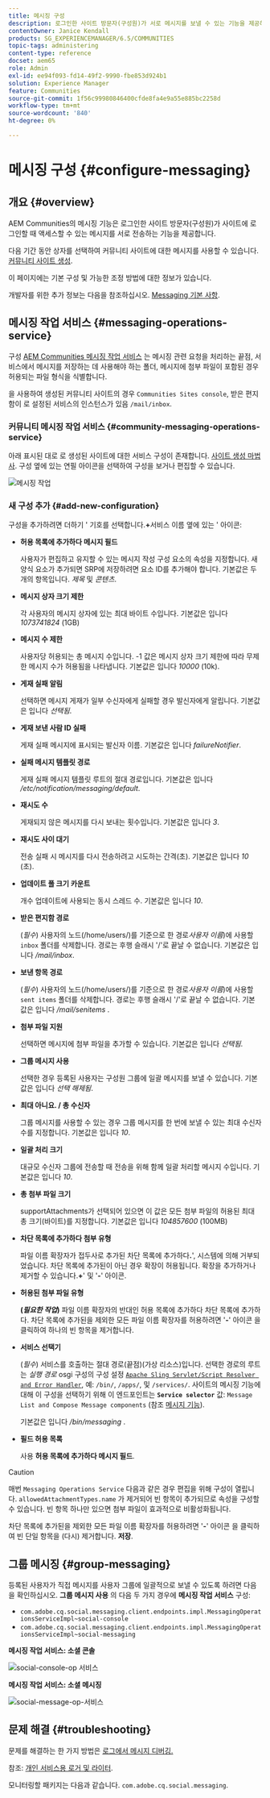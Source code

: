 ```yaml
---
title: 메시징 구성
description: 로그인한 사이트 방문자(구성원)가 서로 메시지를 보낼 수 있는 기능을 제공하는 AEM Communities의 메시징 기능에 대해 알아봅니다.
contentOwner: Janice Kendall
products: SG_EXPERIENCEMANAGER/6.5/COMMUNITIES
topic-tags: administering
content-type: reference
docset: aem65
role: Admin
exl-id: ee94f093-fd14-49f2-9990-fbe853d924b1
solution: Experience Manager
feature: Communities
source-git-commit: 1f56c99980846400cfde8fa4e9a55e885bc2258d
workflow-type: tm+mt
source-wordcount: '840'
ht-degree: 0%

---
```


# 메시징 구성 {#configure-messaging}

## 개요 {#overview}

AEM Communities의 메시징 기능은 로그인한 사이트 방문자(구성원)가 사이트에 로그인할 때 액세스할 수 있는 메시지를 서로 전송하는 기능을 제공합니다.

다음 기간 동안 상자를 선택하여 커뮤니티 사이트에 대한 메시지를 사용할 수 있습니다. [커뮤니티 사이트 생성](/help/communities/sites-console.md).

이 페이지에는 기본 구성 및 가능한 조정 방법에 대한 정보가 있습니다.

개발자를 위한 추가 정보는 다음을 참조하십시오. [Messaging 기본 사항](/help/communities/essentials-messaging.md).

## 메시징 작업 서비스 {#messaging-operations-service}

구성 [AEM Communities 메시징 작업 서비스](https://localhost:4502/system/console/configMgr/com.adobe.cq.social.messaging.client.endpoints.impl.MessagingOperationsServiceImpl) 는 메시징 관련 요청을 처리하는 끝점, 서비스에서 메시지를 저장하는 데 사용해야 하는 폴더, 메시지에 첨부 파일이 포함된 경우 허용되는 파일 형식을 식별합니다.

을 사용하여 생성된 커뮤니티 사이트의 경우 `Communities Sites console`, 받은 편지함이 로 설정된 서비스의 인스턴스가 있음 `/mail/inbox`.

### 커뮤니티 메시징 작업 서비스 {#community-messaging-operations-service}

아래 표시된 대로 로 생성된 사이트에 대한 서비스 구성이 존재합니다. [사이트 생성 마법사](/help/communities/sites-console.md). 구성 옆에 있는 연필 아이콘을 선택하여 구성을 보거나 편집할 수 있습니다.

![메시징 작업](assets/messaging-operations.png)

### 새 구성 추가 {#add-new-configuration}

구성을 추가하려면 더하기 &#39; 기호를 선택합니다.**+**&#x200B;서비스 이름 옆에 있는 &#39; 아이콘:

* **허용 목록에 추가하다 메시지 필드**

  사용자가 편집하고 유지할 수 있는 메시지 작성 구성 요소의 속성을 지정합니다. 새 양식 요소가 추가되면 SRP에 저장하려면 요소 ID를 추가해야 합니다. 기본값은 두 개의 항목입니다. *제목* 및 *콘텐츠*.

* **메시지 상자 크기 제한**

  각 사용자의 메시지 상자에 있는 최대 바이트 수입니다. 기본값은 입니다 *1073741824* (1GB)

* **메시지 수 제한**

  사용자당 허용되는 총 메시지 수입니다. -1 값은 메시지 상자 크기 제한에 따라 무제한 메시지 수가 허용됨을 나타냅니다. 기본값은 입니다 *10000* (10k).

* **게재 실패 알림**

  선택하면 메시지 게재가 일부 수신자에게 실패할 경우 발신자에게 알립니다. 기본값은 입니다 *선택됨*.

* **게재 보낸 사람 ID 실패**

  게재 실패 메시지에 표시되는 발신자 이름. 기본값은 입니다 *failureNotifier*.

* **실패 메시지 템플릿 경로**

  게재 실패 메시지 템플릿 루트의 절대 경로입니다. 기본값은 입니다 */etc/notification/messaging/default*.

* **재시도 수**

  게재되지 않은 메시지를 다시 보내는 횟수입니다. 기본값은 입니다 *3*.

* **재시도 사이 대기**

  전송 실패 시 메시지를 다시 전송하려고 시도하는 간격(초). 기본값은 입니다 *10* (초).

* **업데이트 풀 크기 카운트**

  개수 업데이트에 사용되는 동시 스레드 수. 기본값은 입니다 *10*.

* **받은 편지함 경로**

  (*필수*) 사용자의 노드(/home/users/)를 기준으로 한 경로&#x200B;*사용자 이름*)에 사용할 `inbox` 폴더를 삭제합니다. 경로는 후행 슬래시 &#39;/&#39;로 끝날 수 없습니다. 기본값은 입니다 */mail/inbox*.

* **보낸 항목 경로**

  (*필수*) 사용자의 노드(/home/users/)를 기준으로 한 경로&#x200B;*사용자 이름*)에 사용할 `sent items` 폴더를 삭제합니다. 경로는 후행 슬래시 &#39;/&#39;로 끝날 수 없습니다. 기본값은 입니다 */mail/senitems* .

* **첨부 파일 지원**

  선택하면 메시지에 첨부 파일을 추가할 수 있습니다. 기본값은 입니다 *선택됨*.

* **그룹 메시지 사용**

  선택한 경우 등록된 사용자는 구성원 그룹에 일괄 메시지를 보낼 수 있습니다. 기본값은 입니다 *선택 해제됨*.

* **최대 아니요. / 총 수신자**

  그룹 메시지를 사용할 수 있는 경우 그룹 메시지를 한 번에 보낼 수 있는 최대 수신자 수를 지정합니다. 기본값은 입니다 *10*.

* **일괄 처리 크기**

  대규모 수신자 그룹에 전송할 때 전송을 위해 함께 일괄 처리할 메시지 수입니다. 기본값은 입니다 *10*.

* **총 첨부 파일 크기**

  supportAttachments가 선택되어 있으면 이 값은 모든 첨부 파일의 허용된 최대 총 크기(바이트)를 지정합니다. 기본값은 입니다 *104857600* (100MB)

* **차단 목록에 추가하다 첨부 유형**

  파일 이름 확장자가 접두사로 추가된 차단 목록에 추가하다&#x200B;**.**&#39;, 시스템에 의해 거부되었습니다. 차단 목록에 추가된이 아닌 경우 확장이 허용됩니다. 확장을 추가하거나 제거할 수 있습니다.**+**&#39; 및 &#39;**-**&#39; 아이콘.

* **허용된 첨부 파일 유형**

  **(*필요한 작업*)** 파일 이름 확장자의 반대인 허용 목록에 추가하다 차단 목록에 추가하다. 차단 목록에 추가된을 제외한 모든 파일 이름 확장자를 허용하려면 &#39;**-**&#39; 아이콘 을 클릭하여 하나의 빈 항목을 제거합니다.

* **서비스 선택기**

  (*필수*) 서비스를 호출하는 절대 경로(끝점)(가상 리소스)입니다. 선택한 경로의 루트는 *실행 경로* osgi 구성의 구성 설정 [`Apache Sling Servlet/Script Resolver and Error Handler`](https://localhost:4502/system/console/configMgr/org.apache.sling.servlets.resolver.SlingServletResolver), 예: `/bin/`, `/apps/`, 및 `/services/`. 사이트의 메시징 기능에 대해 이 구성을 선택하기 위해 이 엔드포인트는 **`Service selector`** 값: `Message List and Compose Message components` (참조 [메시지 기능](/help/communities/configure-messaging.md)).

  기본값은 입니다 */bin/messaging* .

* **필드 허용 목록**

  사용 **허용 목록에 추가하다 메시지 필드**.

>[!CAUTION]
>
>매번 `Messaging Operations Service` 다음과 같은 경우 편집을 위해 구성이 열립니다. `allowedAttachmentTypes.name` 가 제거되어 빈 항목이 추가되므로 속성을 구성할 수 있습니다. 빈 항목 하나만 있으면 첨부 파일이 효과적으로 비활성화됩니다.
>
>차단 목록에 추가된을 제외한 모든 파일 이름 확장자를 허용하려면 &#39;**-**&#39; 아이콘 을 클릭하여 빈 단일 항목을 (다시) 제거합니다. **저장**.

## 그룹 메시징 {#group-messaging}

등록된 사용자가 직접 메시지를 사용자 그룹에 일괄적으로 보낼 수 있도록 하려면 다음을 확인하십시오. **그룹 메시지 사용** 의 다음 두 가지 경우에 **메시징 작업 서비스** 구성:

* `com.adobe.cq.social.messaging.client.endpoints.impl.MessagingOperationsServiceImpl~social-console`
* `com.adobe.cq.social.messaging.client.endpoints.impl.MessagingOperationsServiceImpl~social-messaging`

**메시징 작업 서비스: 소셜 콘솔**

![social-console-op 서비스](assets/social-console-op-service.png)

**메시징 작업 서비스: 소셜 메시징**

![social-message-op-서비스](assets/social-message-op-service.png)

## 문제 해결 {#troubleshooting}

문제를 해결하는 한 가지 방법은 [로그에서 메시지 디버깅.](/help/sites-administering/troubleshooting.md)

참조: [개인 서비스용 로거 및 라이터](/help/sites-deploying/configure-logging.md#loggers-and-writers-for-individual-services).

모니터링할 패키지는 다음과 같습니다. `com.adobe.cq.social.messaging`.
